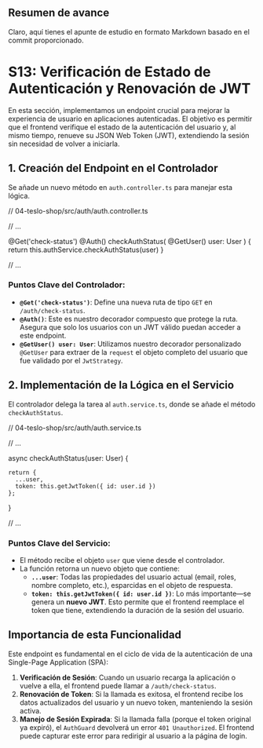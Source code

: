 ## Resumen de avance
Claro, aquí tienes el apunte de estudio en formato Markdown basado en el commit proporcionado.

# S13: Verificación de Estado de Autenticación y Renovación de JWT

En esta sección, implementamos un endpoint crucial para mejorar la experiencia de usuario en aplicaciones autenticadas. El objetivo es permitir que el frontend verifique el estado de la autenticación del usuario y, al mismo tiempo, renueve su JSON Web Token (JWT), extendiendo la sesión sin necesidad de volver a iniciarla.

## 1. Creación del Endpoint en el Controlador

Se añade un nuevo método en `auth.controller.ts` para manejar esta lógica.

// 04-teslo-shop/src/auth/auth.controller.ts

// ...

  @Get('check-status')
  @Auth()
  checkAuthStatus(
    @GetUser() user: User
  ) {
    return this.authService.checkAuthStatus(user)
  }

// ...

### Puntos Clave del Controlador:

*   **`@Get('check-status')`**: Define una nueva ruta de tipo `GET` en `/auth/check-status`.
*   **`@Auth()`**: Este es nuestro decorador compuesto que protege la ruta. Asegura que solo los usuarios con un JWT válido puedan acceder a este endpoint.
*   **`@GetUser() user: User`**: Utilizamos nuestro decorador personalizado `@GetUser` para extraer de la `request` el objeto completo del usuario que fue validado por el `JwtStrategy`.

## 2. Implementación de la Lógica en el Servicio

El controlador delega la tarea al `auth.service.ts`, donde se añade el método `checkAuthStatus`.

// 04-teslo-shop/src/auth/auth.service.ts

// ...

  async checkAuthStatus(user: User) {

    return {
      ...user,
      token: this.getJwtToken({ id: user.id })
    };
  }

// ...

### Puntos Clave del Servicio:

*   El método recibe el objeto `user` que viene desde el controlador.
*   La función retorna un nuevo objeto que contiene:
    *   **`...user`**: Todas las propiedades del usuario actual (email, roles, nombre completo, etc.), esparcidas en el objeto de respuesta.
    *   **`token: this.getJwtToken({ id: user.id })`**: Lo más importante—se genera un **nuevo JWT**. Esto permite que el frontend reemplace el token que tiene, extendiendo la duración de la sesión del usuario.

## Importancia de esta Funcionalidad

Este endpoint es fundamental en el ciclo de vida de la autenticación de una Single-Page Application (SPA):

1.  **Verificación de Sesión**: Cuando un usuario recarga la aplicación o vuelve a ella, el frontend puede llamar a `/auth/check-status`.
2.  **Renovación de Token**: Si la llamada es exitosa, el frontend recibe los datos actualizados del usuario y un nuevo token, manteniendo la sesión activa.
3.  **Manejo de Sesión Expirada**: Si la llamada falla (porque el token original ya expiró), el `AuthGuard` devolverá un error `401 Unauthorized`. El frontend puede capturar este error para redirigir al usuario a la página de login.
